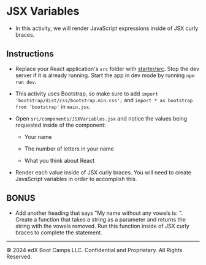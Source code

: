 # JSX Variables

* In this activity, we will render JavaScript expressions inside of JSX curly braces.

## Instructions

* Replace your React application's `src` folder with [starter/src](starter/src). Stop the dev server if it is already running. Start the app in dev mode by running `npm run dev`.

* This activity uses Bootstrap, so make sure to add `import 'bootstrap/dist/css/bootstrap.min.css';` and `import * as bootstrap from 'bootstrap'` in `main.jsx`.

* Open `src/components/JSXVariables.jsx` and notice the values being requested inside of the component:

  * Your name

  * The number of letters in your name

  * What you think about React

* Render each value inside of JSX curly braces. You will need to create JavaScript variables in order to accomplish this.

## BONUS

* Add another heading that says "My name without any vowels is: <insert name without vowels here>". Create a function that takes a string as a parameter and returns the string with the vowels removed. Run this function inside of JSX curly braces to complete the statement.

---

© 2024 edX Boot Camps LLC. Confidential and Proprietary. All Rights Reserved.
